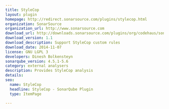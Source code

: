 ```yaml
---
title: StyleCop
layout: plugin
homepage: http://redirect.sonarsource.com/plugins/stylecop.html
organization: SonarSource
organization_url: http://www.sonarsource.com
download_url: http://downloads.sonarsource.com/plugins/org/codehaus/sonar-plugins/stylecop/sonar-stylecop-plugin/1.1/sonar-stylecop-plugin-1.1.jar
download_version: 1.1
download_description: Support StyleCop custom rules
download_date: 2014-11-07
license: GNU LGPL 3
developers: Dinesh Bolkensteyn
sonarqube_version: 4.5.1-5.6
category: external analysers
description: Provides StyleCop analysis
details: 
seo: 
  name: StyleCop
  headline: StyleCop - SonarQube Plugin
  type: ItemPage

---
```


